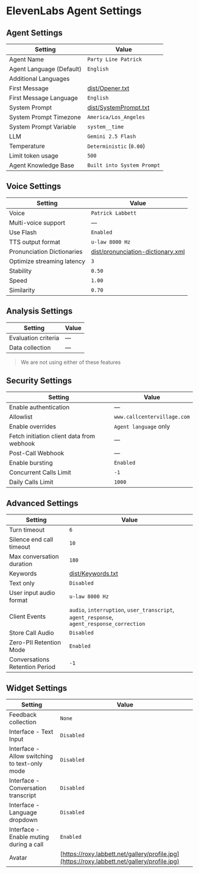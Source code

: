 # ElevenLabs Agent Settings

## Agent Settings

| Setting | Value |
| ------- | ----- |
| Agent Name | `Party Line Patrick` |
| Agent Language (Default) | `English` |
| Additional Languages | |
| First Message | [dist/Opener.txt](dist/Opener.txt) |
| First Message Language | `English` |
| System Prompt | [dist/SystemPrompt.txt](dist/SystemPrompt.txt) |
| System Prompt Timezone | `America/Los_Angeles` |
| System Prompt Variable | `system__time` |
| LLM | `Gemini 2.5 Flash` |
| Temperature | `Deterministic` (`0.00`) | 
| Limit token usage | `500` |
| Agent Knowledge Base | `Built into System Prompt` |

## Voice Settings

| Setting | Value |
| ------- | ----- |
| Voice | `Patrick Labbett` |
| Multi-voice support | &mdash; |
| Use Flash | `Enabled` |
| TTS output format | `u-law 8000 Hz` |
| Pronunciation Dictionaries | [dist/pronunciation-dictionary.xml](dist/pronunciation-dictionary.xml) |
| Optimize streaming latency | `3` |
| Stability | `0.50` |
| Speed  | `1.00` |
| Similarity | `0.70` |

## Analysis Settings

| Setting  | Value |
| ------- | ----- |
| Evaluation criteria | &mdash; |
| Data collection | &mdash; |

> We are not using either of these features

## Security Settings

| Setting | Value |
| ------- | ----- |
| Enable authentication | &mdash; |
| Allowlist | `www.callcentervillage.com` |
| Enable overrides | `Agent language` only |
| Fetch initiation client data from webhook | &mdash; |
| Post-Call Webhook | &mdash; |
| Enable bursting | `Enabled` |
| Concurrent Calls Limit | `-1` |
| Daily Calls Limit | `1000` |


## Advanced Settings

| Setting | Value |
| ------- | ----- |
| Turn timeout | `6` |
| Silence end call timeout | `10` |
| Max conversation duration | `180` |
| Keywords | [dist/Keywords.txt](dist/Keywords.txt) |
| Text only | `Disabled` |
| User input audio format | `u-law 8000 Hz` |
| Client Events | `audio`, `interruption`, `user_transcript`, `agent_response`, `agent_response_correction` |
| Store Call Audio | `Disabled` |
| Zero-PII Retention Mode | `Enabled` |
| Conversations Retention Period | `-1` |


## Widget Settings

| Setting | Value |
| ------- | ------ |
| Feedback collection | `None` |
| Interface - Text Input | `Disabled` |
| Interface - Allow switching to text-only mode | `Disabled` |
| Interface - Conversation transcript | `Disabled` |
| Interface - Language dropdown | `Disabled` |
| Interface - Enable muting during a call | `Enabled` |
| Avatar | [https://roxy.labbett.net/gallery/profile.jpg](https://roxy.labbett.net/gallery/profile.jpg) |